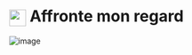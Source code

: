 <h1><img align="center" height="30" src="https://user-images.githubusercontent.com/65296828/205960875-73eacc87-3cb5-488d-834e-84ebf196bc22.png"> Affronte mon regard</h1>


![image](https://user-images.githubusercontent.com/65296828/205928792-def9c802-9e87-4e80-af91-e3abbfe74eb3.png)
